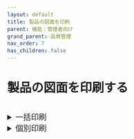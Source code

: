 ```yaml
---
layout: default
title: 製品の図面を印刷
parent: 機能：管理者向け
grand_parent: 品質管理
nav_order: 7
has_children: false
---
```


# 製品の図面を印刷する

<br>
<details>
    <summary style="font-size: 18px; ">一括印刷</summary>
    <br>
    1. 「品質管理システム」トップ画面から「製品」を選択します。
    <br>
    <table><tr><td>
    <img src="../../../../assets/images/quality-control/administrator/print-draw/1.png" width="70%">
    </td></tr></table>
    <br>
    <br>

    2. [製品一覧]で印刷したい図面が登録されている製品を検索してチェックボックスにチェックを入れるか全てを選択し、「一括印刷」を選択します。
    <br>
    <table><tr><td>
    <img src="../../../../assets/images/quality-control/administrator/print-draw/2.png" width="70%">
    </td></tr></table>
    <br>
    <br>

    3. 印刷設定をします。
    <br>
    <br>
    ・「属性」タブ
    <br>
    印刷したい図面を属性で絞り込みます。(項目設定：品質管理システム_図面属性マスタ)
    <br>
    <br>
    [全属性]：製品に登録されている図面を全て印刷します。
    <br>
    その他の属性：指定した属性の図面を絞り込みます。(複数選択可)
    <table><tr><td>
    <img src="../../../../assets/images/quality-control/administrator/print-draw/3.png" width="70%">
    </td></tr></table>
    <br>
    <br>

    ・「レイヤー」タブ
    <br>
    図面の印刷したいレイヤーを選択します。(「プレビュー」画面でも切替可能)
    <br>
    <table><tr><td>
    <img src="../../../../assets/images/quality-control/administrator/print-draw/4.png" width="70%">
    </td></tr></table>
    <br>
    [属性に合わせる]：図面属性に紐づけられたレイヤーが印刷されます。図面属性が未設定の図面は全レイヤーが印刷されます。
    <br>
    その他のレイヤー：図面属性に関わらず選択しているレイヤーが印刷されます。(複数選択可)
    <br>
    <br>
    ・「印刷サイズ」タブ
    <br>
    図面を印刷するサイズを選択します。(「プレビュー」画面でも変更可能)
    <br>
    <table><tr><td>
    <img src="../../../../assets/images/quality-control/administrator/print-draw/5.png" width="70%">
    </td></tr></table>
    <br>
    [元のサイズに合わせる]：登録されている図面のpdfファイルの用紙サイズで印刷されます。
    <br>
    その他のサイズ：元の用紙サイズに関わらず、選択したサイズで印刷されます。
    <br>
    <br>
    4. 「プレビュー」を選択します。
    <br>
    <br>
    5. 図面ごとに印刷の要否、用紙サイズ、レイヤーの表示/非表示を確認し、「印刷」を選択します。
    <br>
    <table><tr><td>
    <img src="../../../../assets/images/quality-control/administrator/print-draw/6.png" width="70%">
    </td></tr></table>
    <br>
    <br>
    6. プリンターの設定を確認し、印刷します。
    <br>
    <br>

</details>

<details>
    <summary style="font-size: 18px; ">個別印刷</summary>
    <br>
    1. 「品質管理システム」トップ画面から「製品」を選択します。
    <br>
    <table><tr><td>
    <img src="../../../../assets/images/quality-control/administrator/print-draw/7.png" width="70%">
    </td></tr></table>
    <br>
    <br>

    2. [製品一覧]で印刷したい図面が登録されている製品を検索して選択します。
    <br>
    <table><tr><td>
    <img src="../../../../assets/images/quality-control/administrator/print-draw/8.png" width="70%">
    </td></tr></table>
    <br>
    <br>

    3. 製品詳細の「図面」タブ内の図面の印刷ボタンを選択します。
    <br>
    <table><tr><td>
    <img src="../../../../assets/images/quality-control/administrator/print-draw/9.png" width="70%">
    </td></tr></table>
    <br>
    <br>

    4. 用紙サイズ、レイヤーの表示/非表示を確認し、「印刷」を選択します。
    <br>
    <table><tr><td>
    <img src="../../../../assets/images/quality-control/administrator/print-draw/10.png" width="70%">
    </td></tr></table>
    <br>
    <br>

    5. プリンターの設定を確認し、印刷します。
    <br>
    <br>

</details>